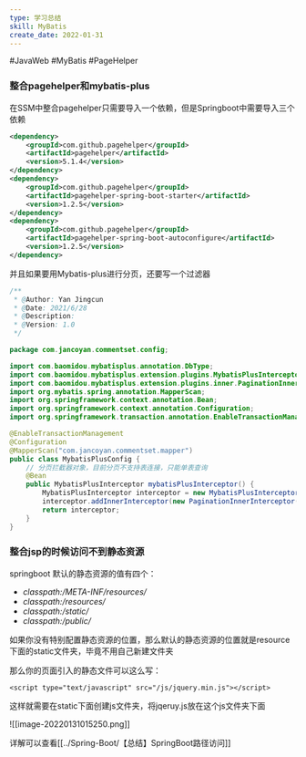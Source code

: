 ```yaml
---
type: 学习总结
skill: MyBatis
create_date: 2022-01-31
---
```


#JavaWeb #MyBatis #PageHelper

### 整合pagehelper和mybatis-plus


在SSM中整合pagehelper只需要导入一个依赖，但是Springboot中需要导入三个依赖

```xml
<dependency>
    <groupId>com.github.pagehelper</groupId>
    <artifactId>pagehelper</artifactId>
    <version>5.1.4</version>
</dependency>
<dependency>
    <groupId>com.github.pagehelper</groupId>
    <artifactId>pagehelper-spring-boot-starter</artifactId>
    <version>1.2.5</version>
</dependency>
<dependency>
    <groupId>com.github.pagehelper</groupId>
    <artifactId>pagehelper-spring-boot-autoconfigure</artifactId>
    <version>1.2.5</version>
</dependency>
```

并且如果要用Mybatis-plus进行分页，还要写一个过滤器

```java
/**
 * @Author: Yan Jingcun
 * @Date: 2021/6/28
 * @Description:
 * @Version: 1.0
 */

package com.jancoyan.commentset.config;

import com.baomidou.mybatisplus.annotation.DbType;
import com.baomidou.mybatisplus.extension.plugins.MybatisPlusInterceptor;
import com.baomidou.mybatisplus.extension.plugins.inner.PaginationInnerInterceptor;
import org.mybatis.spring.annotation.MapperScan;
import org.springframework.context.annotation.Bean;
import org.springframework.context.annotation.Configuration;
import org.springframework.transaction.annotation.EnableTransactionManagement;

@EnableTransactionManagement
@Configuration
@MapperScan("com.jancoyan.commentset.mapper")
public class MybatisPlusConfig {
    // 分页拦截器对象，目前分页不支持表连接，只能单表查询
    @Bean
    public MybatisPlusInterceptor mybatisPlusInterceptor() {
        MybatisPlusInterceptor interceptor = new MybatisPlusInterceptor();
        interceptor.addInnerInterceptor(new PaginationInnerInterceptor(DbType.MYSQL));
        return interceptor;
    }
}
```

### 整合jsp的时候访问不到静态资源

springboot 默认的静态资源的值有四个：

-   _classpath:/META-INF/resources/_
-   _classpath:/resources/_
-   _classpath:/static/_
-   _classpath:/public/_

如果你没有特别配置静态资源的位置，那么默认的静态资源的位置就是resource 下面的static文件夹，毕竟不用自己新建文件夹

那么你的页面引入的静态文件可以这么写：

`<script type="text/javascript" src="/js/jquery.min.js"></script>`

这样就需要在static下面创建js文件夹，将jqeruy.js放在这个js文件夹下面

![[image-20220131015250.png]]

详解可以查看[[../Spring-Boot/【总结】SpringBoot路径访问]]
